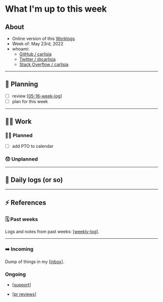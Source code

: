 # What I'm up to this week

## About

- Online version of this [Worklogs](https://carlisia.github.io/carlisia/)
- Week of: May 23rd, 2022
- whoami:
  - [GitHub / carlisia](https://github.com/carlisia)
  - [Twitter / @carlisia](https://twitter.com/carlisia)
  - [Stack Overflow / carlisia](https://stackoverflow.com/users/3389881/carlisia)

---
## 📝 Planning
- [ ] review [[05-16-week-log]]
- [ ] plan for this week

---
## 🏋️‍♀️ Work

### 🙋‍♀️ Planned
- [ ] add PTO to calendar

### 😞 Unplanned

---

## 🚀 Daily logs (or so)

---

## ⚡ References

### 🗓️ Past weeks

Logs and notes from past weeks: [[weekly-log]].

---

### ➡️ Incoming

Dump of things in my [[inbox]].

### Ongoing

- [[support]]

- [[pr reviews]]



[//begin]: # "Autogenerated link references for markdown compatibility"
[05-16-week-log]: 2022/may/05-16-week-log "Log week of May 16th"
[weekly-log]: 2022/weekly-log "Weekly log"
[inbox]: inbox "inbox"
[support]: support "support"
[pr reviews]: <pr reviews> "pr reviews"
[//end]: # "Autogenerated link references"